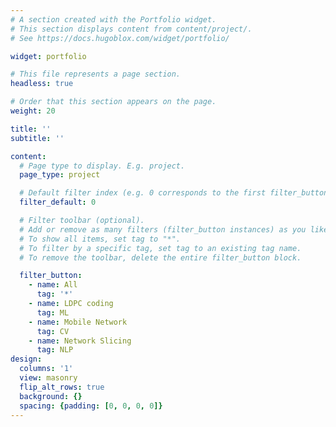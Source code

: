 ```yaml
---
# A section created with the Portfolio widget.
# This section displays content from content/project/.
# See https://docs.hugoblox.com/widget/portfolio/

widget: portfolio

# This file represents a page section.
headless: true

# Order that this section appears on the page.
weight: 20

title: ''
subtitle: ''

content:
  # Page type to display. E.g. project.
  page_type: project

  # Default filter index (e.g. 0 corresponds to the first filter_button instance below).
  filter_default: 0

  # Filter toolbar (optional).
  # Add or remove as many filters (filter_button instances) as you like.
  # To show all items, set tag to "*".
  # To filter by a specific tag, set tag to an existing tag name.
  # To remove the toolbar, delete the entire filter_button block.      

  filter_button:
    - name: All
      tag: '*'
    - name: LDPC coding
      tag: ML
    - name: Mobile Network
      tag: CV
    - name: Network Slicing
      tag: NLP
design:
  columns: '1'
  view: masonry
  flip_alt_rows: true
  background: {}
  spacing: {padding: [0, 0, 0, 0]}
---
```

